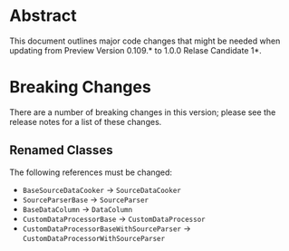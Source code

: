 # Abstract

This document outlines major code changes that might be needed when updating from 
Preview Version 0.109.\* to 1.0.0 Relase Candidate 1\*.
# Breaking Changes

There are a number of breaking changes in this version; please see the release notes for a list of these changes.

## Renamed Classes
The following references must be changed:
- `BaseSourceDataCooker` -> `SourceDataCooker`
- `SourceParserBase` -> `SourceParser`
- `BaseDataColumn` -> `DataColumn`
- `CustomDataProcessorBase` -> `CustomDataProcessor`
- `CustomDataProcessorBaseWithSourceParser` -> `CustomDataProcessorWithSourceParser`